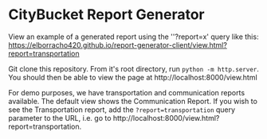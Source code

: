 # CityBucket Report Generator  

View an example of a generated report using the ''?report=x'
query like this:
https://elborracho420.github.io/report-generator-client/view.html?report=transportation

Git clone this repository. From it's root directory, run
`python -m http.server`. You should then be able to view
the page at http://localhost:8000/view.html

For demo purposes, we have transportation and communication
reports available. The default view shows the Communication
Report. If you wish to see the Transportation report, add the
`?report=transportation` query parameter to the URL, i.e. go
to http://localhost:8000/view.html?report=transportation.
